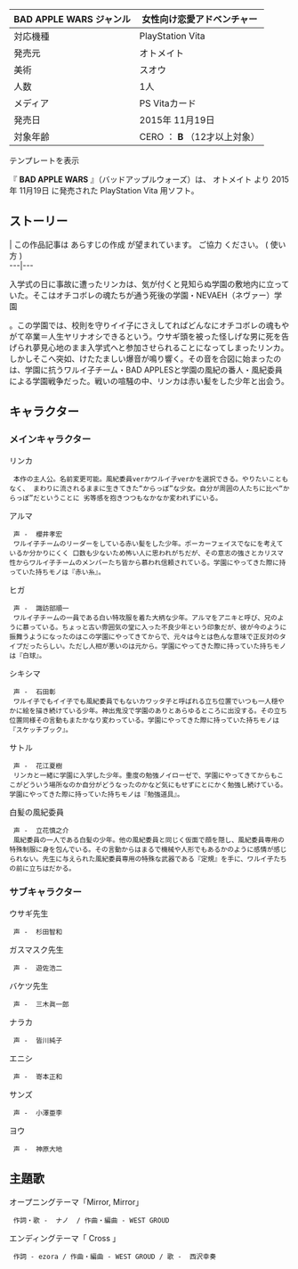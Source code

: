 BAD APPLE WARS  ジャンル  |  女性向け恋愛アドベンチャー   
---|---  
対応機種  |  PlayStation Vita   
発売元  |  オトメイト   
美術  |  スオウ   
人数  |  1人   
メディア  |  PS Vitaカード   
発売日  |  2015年  11月19日   
対象年齢  |  CERO  ：  **B** （12才以上対象）   
テンプレートを表示  
  
『 **BAD APPLE WARS** 』（バッドアップルウォーズ）は、  オトメイト  より  2015年  11月19日  に発売された
PlayStation Vita  用ソフト。

##  ストーリー  

|  この作品記事は  あらすじの作成  が望まれています。  ご協力  ください。  (  使い方  )  
---|---  
  
入学式の日に事故に遭ったリンカは、気が付くと見知らぬ学園の敷地内に立っていた。そこはオチコボレの魂たちが通う死後の学園・NEVAEH（ネヴァー）学園

。この学園では、校則を守りイイ子にさえしてればどんなにオチコボレの魂もやがて卒業＝人生ヤリナオシできるという。ウサギ頭を被った怪しげな男に死を告げられ夢見心地のまま入学式へと参加させられることになってしまったリンカ。しかしそこへ突如、けたたましい爆音が鳴り響く。その音を合図に始まったのは、学園に抗うワルイ子チーム・BAD
APPLESと学園の風紀の番人・風紀委員による学園戦争だった。戦いの喧騒の中、リンカは赤い髪をした少年と出会う。

##  キャラクター  

###  メインキャラクター  

リンカ

     本作の主人公。名前変更可能。風紀委員verかワルイ子verかを選択できる。やりたいこともなく、 まわりに流されるままに生きてきた“からっぽ”な少女。自分が周囲の人たちに比べ“からっぽ”だということに 劣等感を抱きつつもなかなか変われずにいる。 
アルマ

     声 -  櫻井孝宏 
     ワルイ子チームのリーダーをしている赤い髪をした少年。ポーカーフェイスでなにを考えているか分かりにくく 口数も少ないため怖い人に思われがちだが、その意志の強さとカリスマ性からワルイ子チームのメンバーたち皆から慕われ信頼されている。学園にやってきた際に持っていた持ちモノは『赤い糸』。 
ヒガ

     声 -  諏訪部順一 
     ワルイ子チームの一員である白い特攻服を着た大柄な少年。アルマをアニキと呼び、兄のように慕っている。ちょっと古い雰囲気の堂に入った不良少年という印象だが、彼が今のように振舞うようになったのはこの学園にやってきてからで、元々は今とは色んな意味で正反対のタイプだったらしい。ただし人相が悪いのは元から。学園にやってきた際に持っていた持ちモノは『白球』。 
シキシマ

     声 -  石田彰 
     ワルイ子でもイイ子でも風紀委員でもないカワッタ子と呼ばれる立ち位置でいつも一人穏やかに絵を描き続けている少年。神出鬼没で学園のありとあらゆるところに出没する。その立ち位置同様その言動もまたかなり変わっている。学園にやってきた際に持っていた持ちモノは『スケッチブック』。 
サトル

     声 -  花江夏樹 
     リンカと一緒に学園に入学した少年。重度の勉強ノイローゼで、学園にやってきてからもここがどういう場所なのか自分がどうなったのかなど気にもせずにとにかく勉強し続けている。学園にやってきた際に持っていた持ちモノは『勉強道具』。 
白髪の風紀委員

     声 -  立花慎之介 
     風紀委員の一人である白髪の少年。他の風紀委員と同じく仮面で顔を隠し、風紀委員専用の特殊制服に身を包んでいる。その言動からはまるで機械や人形でもあるかのように感情が感じられない。先生に与えられた風紀委員専用の特殊な武器である『定規』を手に、ワルイ子たちの前に立ちはだかる。 

###  サブキャラクター  

ウサギ先生

     声 -  杉田智和 
ガスマスク先生

     声 -  遊佐浩二 
バケツ先生

     声 -  三木眞一郎 
ナラカ

     声 -  皆川純子 
エニシ

     声 -  嵜本正和 
サンズ

     声 -  小澤亜李 
ヨウ

     声 -  神原大地 

##  主題歌  

オープニングテーマ「Mirror, Mirror」

     作詞・歌 -  ナノ  / 作曲・編曲 - WEST GROUD 
エンディングテーマ「  Cross  」

     作詞 - ezora / 作曲・編曲 - WEST GROUD / 歌 -  西沢幸奏 

